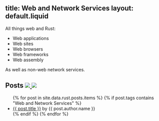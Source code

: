 title: Web and Network Services
layout: default.liquid
---

All things web and Rust:

* Web applications
* Web sites
* Web browsers
* Web frameworks
* Web assembly

As well as non-web network services.

<h2>
  Posts
  <a class="feedicon" href="/web-and-network-services/feed.rss" title="Web and Network Services RSS Feed">
    <img src="/images/rss.svg" />
  </a>
  <a class="feedicon" href="/web-and-network-services/feed.json" title="Web and Network Services JSON Feed">
    <img src="/images/jsonfeed.png" />
  </a>
</h2>

<ul>
{% for post in site.data.rust.posts.items %}
  {% if post.tags contains "Web and Network Services" %}
  <li><a href="{{ post.url }}">{{ post.title }}</a> by {{ post.author.name }}</li>
  {% endif %}
{% endfor %}
</ul>
